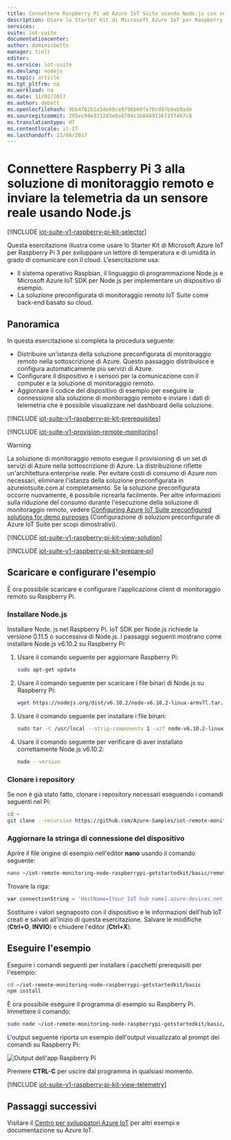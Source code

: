 ```yaml
---
title: Connettere Raspberry Pi ad Azure IoT Suite usando Node.js con sensori reali | Microsoft Docs
description: Usare lo Starter Kit di Microsoft Azure IoT per Raspberry Pi 3 e Azure IoT Suite. Usare Node.js per la connessione di Raspberry Pi alla soluzione di monitoraggio remoto, inviare dati di telemetria simulata al cloud e rispondere ai metodi richiamati dal dashboard della soluzione.
services: 
suite: iot-suite
documentationcenter: 
author: dominicbetts
manager: timlt
editor: 
ms.service: iot-suite
ms.devlang: nodejs
ms.topic: article
ms.tgt_pltfrm: na
ms.workload: na
ms.date: 11/02/2017
ms.author: dobett
ms.openlocfilehash: 9bb4f62b1a3de68ce8796b60fe76cd97b9ab9ade
ms.sourcegitcommit: 295ec94e3332d3e0a8704c1b848913672f7467c8
ms.translationtype: HT
ms.contentlocale: it-IT
ms.lasthandoff: 11/06/2017
---
```

# <a name="connect-your-raspberry-pi-3-to-the-remote-monitoring-solution-and-send-telemetry-from-a-real-sensor-using-nodejs"></a>Connettere Raspberry Pi 3 alla soluzione di monitoraggio remoto e inviare la telemetria da un sensore reale usando Node.js

[!INCLUDE [iot-suite-v1-raspberry-pi-kit-selector](../../includes/iot-suite-v1-raspberry-pi-kit-selector.md)]

Questa esercitazione illustra come usare lo Starter Kit di Microsoft Azure IoT per Raspberry Pi 3 per sviluppare un lettore di temperatura e di umidità in grado di comunicare con il cloud. L'esercitazione usa:

- Il sistema operativo Raspbian, il linguaggio di programmazione Node.js e Microsoft Azure IoT SDK per Node.js per implementare un dispositivo di esempio.
- La soluzione preconfigurata di monitoraggio remoto IoT Suite come back-end basato su cloud.

## <a name="overview"></a>Panoramica

In questa esercitazione si completa la procedura seguente:

- Distribuire un'istanza della soluzione preconfigurata di monitoraggio remoto nella sottoscrizione di Azure. Questo passaggio distribuisce e configura automaticamente più servizi di Azure.
- Configurare il dispositivo e i sensori per la comunicazione con il computer e la soluzione di monitoraggio remoto.
- Aggiornare il codice del dispositivo di esempio per eseguire la connessione alla soluzione di monitoraggio remoto e inviare i dati di telemetria che è possibile visualizzare nel dashboard della soluzione.

[!INCLUDE [iot-suite-v1-raspberry-pi-kit-prerequisites](../../includes/iot-suite-v1-raspberry-pi-kit-prerequisites.md)]

[!INCLUDE [iot-suite-v1-provision-remote-monitoring](../../includes/iot-suite-v1-provision-remote-monitoring.md)]

> [!WARNING]
> La soluzione di monitoraggio remoto esegue il provisioning di un set di servizi di Azure nella sottoscrizione di Azure. La distribuzione riflette un'architettura enterprise reale. Per evitare costi di consumo di Azure non necessari, eliminare l'istanza della soluzione preconfigurata in azureiotsuite.com al completamento. Se la soluzione preconfigurata occorre nuovamente, è possibile ricrearla facilmente. Per altre informazioni sulla riduzione del consumo durante l'esecuzione della soluzione di monitoraggio remoto, vedere [Configuring Azure IoT Suite preconfigured solutions for demo purposes][lnk-demo-config] (Configurazione di soluzioni preconfigurate di Azure IoT Suite per scopi dimostrativi).

[!INCLUDE [iot-suite-v1-raspberry-pi-kit-view-solution](../../includes/iot-suite-v1-raspberry-pi-kit-view-solution.md)]

[!INCLUDE [iot-suite-v1-raspberry-pi-kit-prepare-pi](../../includes/iot-suite-v1-raspberry-pi-kit-prepare-pi.md)]

## <a name="download-and-configure-the-sample"></a>Scaricare e configurare l'esempio

È ora possibile scaricare e configurare l'applicazione client di monitoraggio remoto su Raspberry Pi.

### <a name="install-nodejs"></a>Installare Node.js

Installare Node. js nel Raspberry Pi. IoT SDK per Node.js richiede la versione 0.11.5 o successiva di Node.js. I passaggi seguenti mostrano come installare Node.js v6.10.2 su Raspberry Pi:

1. Usare il comando seguente per aggiornare Raspberry Pi:

    ```sh
    sudo apt-get update
    ```

1. Usare il comando seguente per scaricare i file binari di Node.js su Raspberry Pi:

    ```sh
    wget https://nodejs.org/dist/v6.10.2/node-v6.10.2-linux-armv7l.tar.gz
    ```

1. Usare il comando seguente per installare i file binari:

    ```sh
    sudo tar -C /usr/local --strip-components 1 -xzf node-v6.10.2-linux-armv7l.tar.gz
    ```

1. Usare il comando seguente per verificare di aver installato correttamente Node.js v6.10.2:

    ```sh
    node --version
    ```

### <a name="clone-the-repositories"></a>Clonare i repository

Se non è già stato fatto, clonare i repository necessari eseguendo i comandi seguenti nel Pi:

```sh
cd ~
git clone --recursive https://github.com/Azure-Samples/iot-remote-monitoring-node-raspberrypi-getstartedkit.git`
```

### <a name="update-the-device-connection-string"></a>Aggiornare la stringa di connessione del dispositivo

Aprire il file origine di esempio nell'editor **nano** usando il comando seguente:

```sh
nano ~/iot-remote-monitoring-node-raspberrypi-getstartedkit/basic/remote_monitoring.js
```

Trovare la riga:

```javascript
var connectionString = 'HostName=[Your IoT hub name].azure-devices.net;DeviceId=[Your device id];SharedAccessKey=[Your device key]';
```

Sostituire i valori segnaposto con il dispositivo e le informazioni dell'hub IoT creati e salvati all'inizio di questa esercitazione. Salvare le modifiche (**Ctrl+O**, **INVIO**) e chiudere l'editor (**Ctrl+X**).

## <a name="run-the-sample"></a>Eseguire l'esempio

Eseguire i comandi seguenti per installare i pacchetti prerequisiti per l'esempio:

```sh
cd ~/iot-remote-monitoring-node-raspberrypi-getstartedkit/basic
npm install
```

È ora possibile eseguire il programma di esempio su Raspberry Pi. Immettere il comando:

```sh
sudo node ~/iot-remote-monitoring-node-raspberrypi-getstartedkit/basic/remote_monitoring.js
```

L'output seguente riporta un esempio dell'output visualizzato al prompt dei comandi su Raspberry Pi:

![Output dell'app Raspberry Pi][img-raspberry-output]

Premere **CTRL-C** per uscire dal programma in qualsiasi momento.

[!INCLUDE [iot-suite-v1-raspberry-pi-kit-view-telemetry](../../includes/iot-suite-v1-raspberry-pi-kit-view-telemetry.md)]

## <a name="next-steps"></a>Passaggi successivi

Visitare il [Centro per sviluppatori Azure IoT](https://azure.microsoft.com/develop/iot/) per altri esempi e documentazione su Azure IoT.

[img-raspberry-output]: ./media/iot-suite-v1-raspberry-pi-kit-node-get-started-basic/app-output.png

[lnk-demo-config]: https://github.com/Azure/azure-iot-remote-monitoring/blob/master/Docs/configure-preconfigured-demo.md
